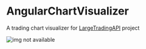 # AngularChartVisualizer
A trading chart visualizer for [LargeTradingAPI](https://github.com/janv93/LargeTradingAPI) project

![img not available](https://i.gyazo.com/298de5409aa5dbf3effab0da63e50b3c.jpg)
